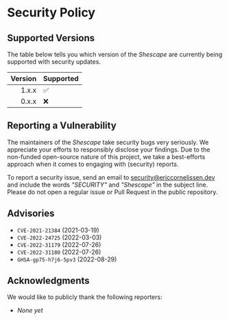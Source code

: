 # Security Policy

## Supported Versions

The table below tells you which version of the _Shescape_ are currently being
supported with security updates.

| Version | Supported          |
| ------: | ------------------ |
|   1.x.x | :white_check_mark: |
|   0.x.x | :x:                |

## Reporting a Vulnerability

The maintainers of the _Shescape_ take security bugs very seriously. We
appreciate your efforts to responsibly disclose your findings. Due to the
non-funded open-source nature of this project, we take a best-efforts approach
when it comes to engaging with (security) reports.

To report a security issue, send an email to [security@ericcornelissen.dev] and
include the words _"SECURITY"_ and _"Shescape"_ in the subject line. Please
do not open a regular issue or Pull Request in the public repository.

## Advisories

- `CVE-2021-21384` (2021-03-19)
- `CVE-2022-24725` (2022-03-03)
- `CVE-2022-31179` (2022-07-26)
- `CVE-2022-31180` (2022-07-26)
- `GHSA-gp75-h7j6-5pv3` (2022-08-29)

## Acknowledgments

We would like to publicly thank the following reporters:

- _None yet_

[security@ericcornelissen.dev]: mailto:security@ericcornelissen.dev?subject=SECURITY%20%28Shescape%29
